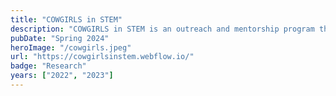 ```yaml
---
title: "COWGIRLS in STEM"
description: "COWGIRLS in STEM is an outreach and mentorship program that empowers and encourages young women in Wyoming to enter the STEM fields, particularly computer science. I helped develop the curriculum and led the Computer Science portion of this camp while also supporting the other STEM activities."
pubDate: "Spring 2024"
heroImage: "/cowgirls.jpeg"
url: "https://cowgirlsinstem.webflow.io/"
badge: "Research"
years: ["2022", "2023"]
---
```


